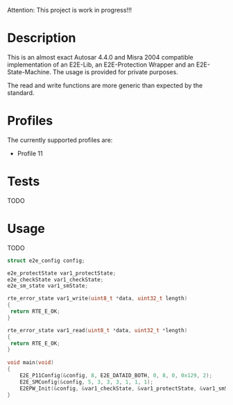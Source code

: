 Attention: This project is work in progress!!!

# Description
This is an almost exact Autosar 4.4.0 and Misra 2004 compatible implementation of an E2E-Lib, an E2E-Protection Wrapper and an E2E-State-Machine. The usage is provided for private purposes.

The read and write functions are more generic than expected by the standard.

# Profiles
The currently supported profiles are:
- Profile 11

# Tests
TODO

# Usage
TODO

``` C
struct e2e_config config;

e2e_protectState var1_protectState;
e2e_checkState var1_checkState;
e2e_sm_state var1_smState;

rte_error_state var1_write(uint8_t *data, uint32_t length)
{
 return RTE_E_OK;
}

rte_error_state var1_read(uint8_t *data, uint32_t *length)
{
 return RTE_E_OK;
}
 
void main(void)
{
	E2E_P11Config(&config, 8, E2E_DATAID_BOTH, 0, 8, 0, 0x129, 2);
	E2E_SMConfig(&config, 5, 3, 3, 3, 1, 1, 1);
	E2EPW_Init(&config, &var1_checkState, &var1_protectState, &var1_smState, &var1_write, &var1_read);
}
```